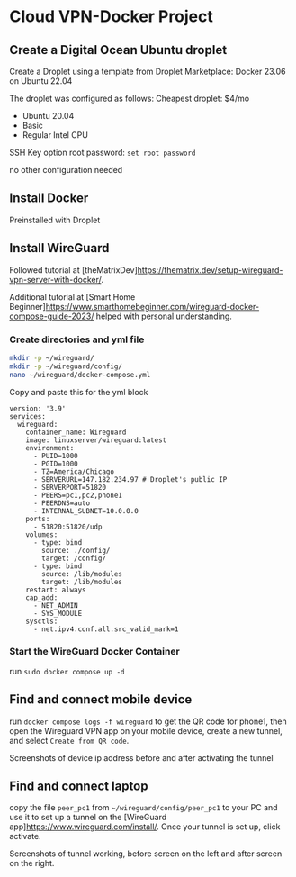 # Cloud VPN-Docker Project

## Create a Digital Ocean Ubuntu droplet

Create a Droplet using a template from Droplet Marketplace: Docker 23.06 on Ubuntu 22.04

The droplet was configured as follows:
Cheapest droplet: $4/mo
- Ubuntu 20.04
- Basic
- Regular Intel CPU

SSH Key option
root password: `set root password`

no other configuration needed

## Install Docker

Preinstalled with Droplet

## Install WireGuard

Followed tutorial at [theMatrixDev]https://thematrix.dev/setup-wireguard-vpn-server-with-docker/.

Additional tutorial at [Smart Home Beginner]https://www.smarthomebeginner.com/wireguard-docker-compose-guide-2023/ helped with personal understanding.

### Create directories and yml file
```bash
mkdir -p ~/wireguard/
mkdir -p ~/wireguard/config/
nano ~/wireguard/docker-compose.yml
```

Copy and paste this for the yml block
```
version: '3.9'
services:
  wireguard:
    container_name: Wireguard
    image: linuxserver/wireguard:latest
    environment:
      - PUID=1000
      - PGID=1000
      - TZ=America/Chicago
      - SERVERURL=147.182.234.97 # Droplet's public IP
      - SERVERPORT=51820
      - PEERS=pc1,pc2,phone1
      - PEERDNS=auto
      - INTERNAL_SUBNET=10.0.0.0
    ports:
      - 51820:51820/udp
    volumes:
      - type: bind
        source: ./config/
        target: /config/
      - type: bind
        source: /lib/modules
        target: /lib/modules
    restart: always
    cap_add:
      - NET_ADMIN
      - SYS_MODULE
    sysctls:
      - net.ipv4.conf.all.src_valid_mark=1
```

### Start the WireGuard Docker Container
run `sudo docker compose up -d`

## Find and connect mobile device
run `docker compose logs -f wireguard` to get the QR code for phone1, then open the Wireguard VPN app on your mobile device, create a new tunnel, and select `Create from QR code`. 

Screenshots of device ip address before and after activating the tunnel

## Find and connect laptop
copy the file `peer_pc1` from `~/wireguard/config/peer_pc1` to your PC and use it to set up a tunnel on the [WireGuard app]https://www.wireguard.com/install/. Once your tunnel is set up, click activate.

Screenshots of tunnel working, before screen on the left and after screen on the right.

